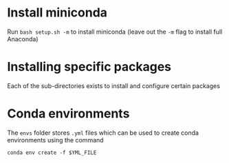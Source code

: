 # Install miniconda

Run `bash setup.sh -m` to install miniconda (leave out the `-m` flag to install full Anaconda)

# Installing specific packages

Each of the sub-directories exists to install and configure certain packages

# Conda environments

The `envs` folder stores `.yml` files which can be used to create conda 
environments using the command 

```
conda env create -f $YML_FILE
```

